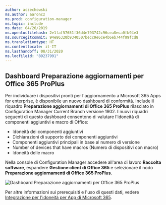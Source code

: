 ```yaml
---
author: aczechowski
ms.author: aaroncz
ms.prod: configuration-manager
ms.topic: include
ms.date: 04/26/2019
ms.openlocfilehash: 2e1faf57651f36d4e793742c96cea8eca0fb94e3
ms.sourcegitcommit: 94e86320b9340507becc9e6ce4b6eb744f09fcd8
ms.translationtype: HT
ms.contentlocale: it-IT
ms.lasthandoff: 08/31/2020
ms.locfileid: "89237991"
---
```

## <a name="office-365-proplus-upgrade-readiness-dashboard"></a><a name="bkmk_o365"></a> Dashboard Preparazione aggiornamenti per Office 365 ProPlus

<!--4021125-->
Per individuare i dispositivi pronti per l'aggiornamento a Microsoft 365 Apps for enterprise, è disponibile un nuovo dashboard di conformità. Include il riquadro **Preparazione aggiornamenti di Office 365 ProPlus** rilasciato in Configuration Manager Current Branch versione 1902. I nuovi riquadri seguenti di questo dashboard consentono di valutare l'idoneità di componenti aggiuntivi e macro di Office:

- Idoneità dei componenti aggiuntivi
- Dichiarazioni di supporto dei componenti aggiuntivi
- Componenti aggiuntivi principali in base al numero di versione
- Number of devices that have macros (Numero di dispositivi con macro)
- Idoneità delle macro

Nella console di Configuration Manager accedere all'area di lavoro **Raccolta software**, espandere **Gestione client di Office 365** e selezionare il nodo **Preparazione aggiornamenti di Office 365 ProPlus**.

![Dashboard Preparazione aggiornamenti per Office 365 ProPlus](../../media/4021125-o365-dashboard.png)

Per altre informazioni sui prerequisiti e l'uso di questi dati, vedere [Integrazione per l'idoneità per App di Microsoft 365](/sccm/sum/deploy-use/office-365-dashboard#bkmk_o365_readiness).